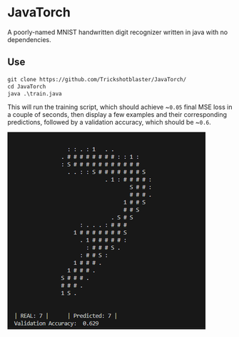 # JavaTorch

A poorly-named MNIST handwritten digit recognizer written in java with no dependencies.

## Use

```shell
git clone https://github.com/Trickshotblaster/JavaTorch/
cd JavaTorch
java .\train.java
```
This will run the training script, which should achieve ~`0.05` final MSE loss in a couple of seconds, then display a few examples and their corresponding predictions, followed by a validation accuracy, which should be ~`0.6`.

![Output Example](image.png)